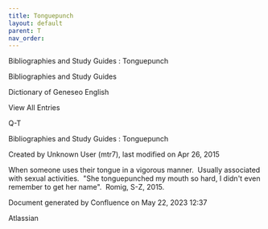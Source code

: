 ```yaml
---
title: Tonguepunch
layout: default
parent: T
nav_order:
---
```


Bibliographies and Study Guides : Tonguepunch

Bibliographies and Study Guides

Dictionary of Geneseo English

View All Entries

Q-T

Bibliographies and Study Guides : Tonguepunch

Created by  Unknown User (mtr7), last modified on Apr 26, 2015

When someone uses their tongue in a vigorous manner.  Usually associated with sexual activities.  &quot;She tonguepunched my mouth so hard, I didn't even remember to get her name&quot;.  Romig, S-Z, 2015.

Document generated by Confluence on May 22, 2023 12:37

Atlassian

